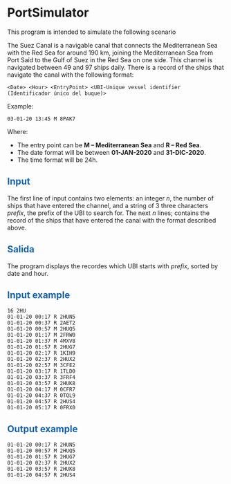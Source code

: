 # PortSimulator

This program is intended to simulate the following scenario

The Suez Canal is a navigable canal that connects the Mediterranean Sea with the Red Sea for around 190 km, joining the Mediterranean Sea from Port Saíd to the Gulf of Suez in the Red Sea on one side. This channel is navigated between 49 and 97 ships daily. There is a record of the ships that navigate the canal with the following format:

```
<Date> <Hour> <EntryPoint> <UBI-Unique vessel identifier (Identificador único del buque)>
```
Example:
```
03-01-20 13:45 M 8PAK7
```
Where:
* The entry point can be **M – Mediterranean Sea** and **R – Red Sea**.
* The date format will be between **01-JAN-2020** and **31-DIC-2020**.
* The time format will be 24h.

## <span style="color: rgb(26, 99, 169);">**Input**</span>
The first line of input contains two elements: an integer *n*, the number of ships that have entered the channel, and a string of 3 three characters *prefix*, the prefix of the UBI to search for. The next *n* lines; contains the record of the ships that have entered the canal with the format described above.

## <span style="color: rgb(26, 99, 169);">**Salida**</span>
The program displays the recordes which UBI starts with *prefix*, sorted by date and hour.

## <span style="color: rgb(26, 99, 169);">**Input example**</span>
```
16 2HU
01-01-20 00:17 R 2HUN5
01-01-20 00:37 R 2AET2
01-01-20 00:57 M 2HUQ5
01-01-20 01:17 M 2FRW0
01-01-20 01:37 M 4MXV8
01-01-20 01:57 R 2HUG7
01-01-20 02:17 R 1KIH9
01-01-20 02:37 R 2HUX2
01-01-20 02:57 M 3CFE2
01-01-20 03:17 R 1TLD0
01-01-20 03:37 R 3FRF4
01-01-20 03:57 R 2HUK8
01-01-20 04:17 M 0CFR7
01-01-20 04:37 R 0TQL9
01-01-20 04:57 R 2HUS4
01-01-20 05:17 R 0FRX0
```

## <span style="color: rgb(26, 99, 169);">**Output example**</span>
```
01-01-20 00:17 R 2HUN5
01-01-20 00:57 M 2HUQ5
01-01-20 01:57 R 2HUG7
01-01-20 02:37 R 2HUX2
01-01-20 03:57 R 2HUK8
01-01-20 04:57 R 2HUS4
```
